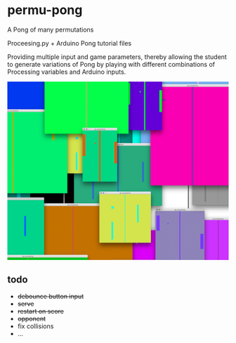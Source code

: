 # permu-pong

A Pong of many permutations

Proceesing.py + Arduino Pong tutorial files

Providing multiple input and game parameters, thereby allowing the student to generate variations of Pong by playing with different combinations of Processing variables and Arduino inputs.

![](screenshot.png)

## todo

* ~~debounce button input~~
* ~~serve~~
* ~~restart on score~~
* ~~opponent~~
* fix collisions
* ...


